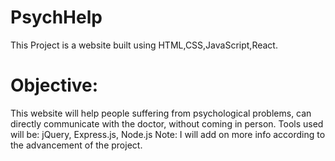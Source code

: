# PsychHelp

This Project is a website built using HTML,CSS,JavaScript,React. 
# Objective: 
This website will help people suffering from psychological problems, can directly communicate with the doctor, without coming in person.
Tools used will be: jQuery, Express.js, Node.js
Note: I will add on more info according to the advancement of the project.
